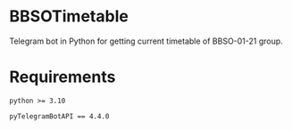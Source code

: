 # BBSOTimetable
Telegram bot in Python for getting current timetable of BBSO-01-21 group.

# Requirements
`python >= 3.10`

`pyTelegramBotAPI == 4.4.0`
